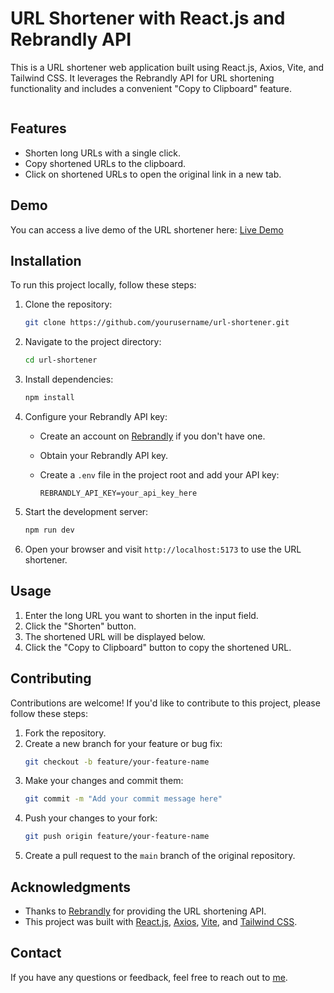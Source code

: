 # URL Shortener with React.js and Rebrandly API

This is a URL shortener web application built using React.js, Axios, Vite, and Tailwind CSS. It leverages the Rebrandly API for URL shortening functionality and includes a convenient "Copy to Clipboard" feature.

<img src=""/>

## Features

- Shorten long URLs with a single click.
- Copy shortened URLs to the clipboard.
- Click on shortened URLs to open the original link in a new tab.

## Demo

You can access a live demo of the URL shortener here: [Live Demo](https://your-live-demo-url.com)

## Installation

To run this project locally, follow these steps:

1. Clone the repository:

   ```bash
   git clone https://github.com/yourusername/url-shortener.git
   ```

2. Navigate to the project directory:

   ```bash
   cd url-shortener
   ```

3. Install dependencies:

   ```bash
   npm install
   ```

4. Configure your Rebrandly API key:
   - Create an account on [Rebrandly](https://www.rebrandly.com/) if you don't have one.
   - Obtain your Rebrandly API key.
   - Create a `.env` file in the project root and add your API key:

     ```env
     REBRANDLY_API_KEY=your_api_key_here
     ```

5. Start the development server:

   ```bash
   npm run dev
   ```

6. Open your browser and visit `http://localhost:5173` to use the URL shortener.

## Usage

1. Enter the long URL you want to shorten in the input field.
2. Click the "Shorten" button.
3. The shortened URL will be displayed below.
4. Click the "Copy to Clipboard" button to copy the shortened URL.

## Contributing

Contributions are welcome! If you'd like to contribute to this project, please follow these steps:

1. Fork the repository.
2. Create a new branch for your feature or bug fix:
   ```bash
   git checkout -b feature/your-feature-name
   ```
3. Make your changes and commit them:
   ```bash
   git commit -m "Add your commit message here"
   ```
4. Push your changes to your fork:
   ```bash
   git push origin feature/your-feature-name
   ```
5. Create a pull request to the `main` branch of the original repository.


## Acknowledgments

- Thanks to [Rebrandly](https://www.rebrandly.com/) for providing the URL shortening API.
- This project was built with [React.js](https://reactjs.org/), [Axios](https://axios-http.com/), [Vite](https://vitejs.dev/), and [Tailwind CSS](https://tailwindcss.com/).

## Contact

If you have any questions or feedback, feel free to reach out to [me](mailto:emmanuelomemgboji@gmail.com).

